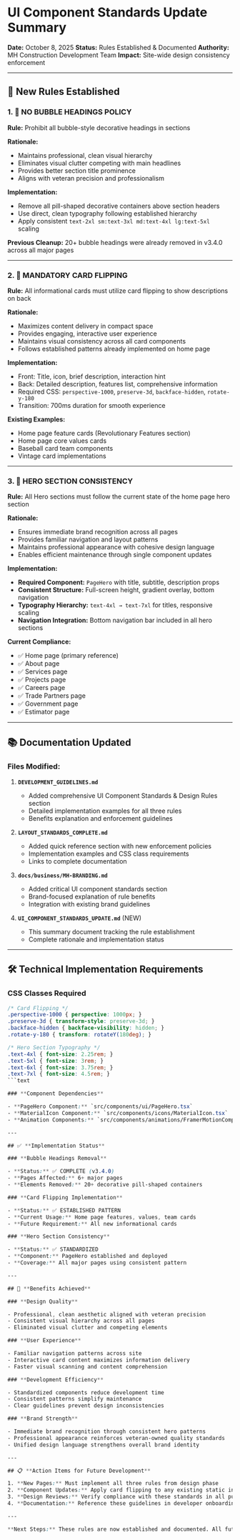 # UI Component Standards Update Summary

**Date:** October 8, 2025
**Status:** Rules Established & Documented
**Authority:** MH Construction Development Team
**Impact:** Site-wide design consistency enforcement

---

## 🎯 **New Rules Established**

### **1. 🚫 NO BUBBLE HEADINGS POLICY**

**Rule:** Prohibit all bubble-style decorative headings in sections

**Rationale:**

- Maintains professional, clean visual hierarchy
- Eliminates visual clutter competing with main headlines
- Provides better section title prominence
- Aligns with veteran precision and professionalism

**Implementation:**

- Remove all pill-shaped decorative containers above section headers
- Use direct, clean typography following established hierarchy
- Apply consistent `text-2xl sm:text-3xl md:text-4xl lg:text-5xl` scaling

**Previous Cleanup:** 20+ bubble headings were already removed in v3.4.0 across all major pages

---

### **2. 🎴 MANDATORY CARD FLIPPING**

**Rule:** All informational cards must utilize card flipping to show descriptions on back

**Rationale:**

- Maximizes content delivery in compact space
- Provides engaging, interactive user experience
- Maintains visual consistency across all card components
- Follows established patterns already implemented on home page

**Implementation:**

- Front: Title, icon, brief description, interaction hint
- Back: Detailed description, features list, comprehensive information
- Required CSS: `perspective-1000`, `preserve-3d`, `backface-hidden`, `rotate-y-180`
- Transition: 700ms duration for smooth experience

**Existing Examples:**

- Home page feature cards (Revolutionary Features section)
- Home page core values cards
- Baseball card team components
- Vintage card implementations

---

### **3. 🦸 HERO SECTION CONSISTENCY**

**Rule:** All Hero sections must follow the current state of the home page hero section

**Rationale:**

- Ensures immediate brand recognition across all pages
- Provides familiar navigation and layout patterns
- Maintains professional appearance with cohesive design language
- Enables efficient maintenance through single component updates

**Implementation:**

- **Required Component:** `PageHero` with title, subtitle, description props
- **Consistent Structure:** Full-screen height, gradient overlay, bottom navigation
- **Typography Hierarchy:** `text-4xl → text-7xl` for titles, responsive scaling
- **Navigation Integration:** Bottom navigation bar included in all hero sections

**Current Compliance:**

- ✅ Home page (primary reference)
- ✅ About page
- ✅ Services page
- ✅ Projects page
- ✅ Careers page
- ✅ Trade Partners page
- ✅ Government page
- ✅ Estimator page

---

## 📚 **Documentation Updated**

### **Files Modified:**

1. **`DEVELOPMENT_GUIDELINES.md`**
   - Added comprehensive UI Component Standards & Design Rules section
   - Detailed implementation examples for all three rules
   - Benefits explanation and enforcement guidelines

2. **`LAYOUT_STANDARDS_COMPLETE.md`**
   - Added quick reference section with new enforcement policies
   - Implementation examples and CSS class requirements
   - Links to complete documentation

3. **`docs/business/MH-BRANDING.md`**
   - Added critical UI component standards section
   - Brand-focused explanation of rule benefits
   - Integration with existing brand guidelines

4. **`UI_COMPONENT_STANDARDS_UPDATE.md`** (NEW)
   - This summary document tracking the rule establishment
   - Complete rationale and implementation status

---

## 🛠 **Technical Implementation Requirements**

### **CSS Classes Required**

```css
/* Card Flipping */
.perspective-1000 { perspective: 1000px; }
.preserve-3d { transform-style: preserve-3d; }
.backface-hidden { backface-visibility: hidden; }
.rotate-y-180 { transform: rotateY(180deg); }

/* Hero Section Typography */
.text-4xl { font-size: 2.25rem; }
.text-5xl { font-size: 3rem; }
.text-6xl { font-size: 3.75rem; }
.text-7xl { font-size: 4.5rem; }
```text

### **Component Dependencies**

- **PageHero Component:** `src/components/ui/PageHero.tsx`
- **MaterialIcon Component:** `src/components/icons/MaterialIcon.tsx`
- **Animation Components:** `src/components/animations/FramerMotionComponents.tsx`

---

## ✅ **Implementation Status**

### **Bubble Headings Removal**

- **Status:** ✅ COMPLETE (v3.4.0)
- **Pages Affected:** 6+ major pages
- **Elements Removed:** 20+ decorative pill-shaped containers

### **Card Flipping Implementation**

- **Status:** ✅ ESTABLISHED PATTERN
- **Current Usage:** Home page features, values, team cards
- **Future Requirement:** All new informational cards

### **Hero Section Consistency**

- **Status:** ✅ STANDARDIZED
- **Component:** PageHero established and deployed
- **Coverage:** All major pages using consistent pattern

---

## 🎯 **Benefits Achieved**

### **Design Quality**

- Professional, clean aesthetic aligned with veteran precision
- Consistent visual hierarchy across all pages
- Eliminated visual clutter and competing elements

### **User Experience**

- Familiar navigation patterns across site
- Interactive card content maximizes information delivery
- Faster visual scanning and content comprehension

### **Development Efficiency**

- Standardized components reduce development time
- Consistent patterns simplify maintenance
- Clear guidelines prevent design inconsistencies

### **Brand Strength**

- Immediate brand recognition through consistent hero patterns
- Professional appearance reinforces veteran-owned quality standards
- Unified design language strengthens overall brand identity

---

## 📋 **Action Items for Future Development**

1. **New Pages:** Must implement all three rules from design phase
2. **Component Updates:** Apply card flipping to any existing static informational cards
3. **Design Reviews:** Verify compliance with these standards in all pull requests
4. **Documentation:** Reference these guidelines in developer onboarding

---

**Next Steps:** These rules are now established and documented. All future development must comply with these standards to maintain the professional, consistent user experience that defines MH Construction's digital presence.
